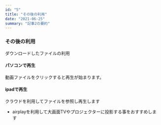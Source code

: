 ```yaml
---
id: "5"
title: "その後の利用"
date: "2021-06-25"
summary: "記事2の要約"
---
```


### その後の利用
ダウンロードしたファイルの利用

#### パソコンで再生
動画ファイルをクリックすると再生が始まります。

#### ipadで再生
クラウドを利用してファイルを参照し再生します
* airplayを利用して大画面TVやプロジェクターに投影する事をおすすめします